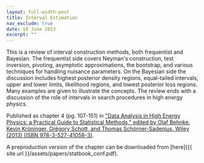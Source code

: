 ```yaml
---
layout: full-width-post
title: Interval Estimation
nav_exclude: true
date: 10 June 2013
excerpt: ""
---
```


This is a review of interval construction methods, both frequentist and Bayesian.  The frequentist side covers Neyman's construction, test inversion, pivoting, asymptotic approximations, the bootstrap, and various techniques for handling nuisance parameters.  On the Bayesian side the discussion includes highest posterior density regions, equal-tailed intervals, upper and lower limits, likelihood regions, and lowest posterior loss regions.  Many examples are given to illustrate the concepts.  The review ends with a discussion of the role of intervals in search procedures in high energy physics.

Published as chapter 4 (pg. 107-151) in ["Data Analysis in High Energy Physics: a Practical Guide to Statistical Methods," edited by Olaf Behnke, Kevin Kröninger, Grégory Schott, and Thomas Schörner-Sadenius, Wiley (2013) (ISBN 978-3-527-41058-3)](http://www.wiley.com/WileyCDA/WileyTitle/productCd-3527410589.html).

A preproduction version of the chapter can be downloaded from [here]({{ site.url }}/assets/papers/statbook_conf.pdf).
